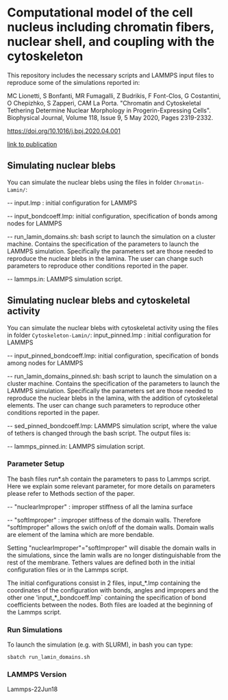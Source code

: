 # Computational model of the cell nucleus including chromatin fibers, nuclear shell, and coupling with the cytoskeleton
This repository includes the necessary scripts and LAMMPS input files to reproduce some of the simulations reported in:

MC Lionetti, S Bonfanti, MR Fumagalli, Z Budrikis, F Font-Clos, G Costantini, O Chepizhko, S Zapperi, CAM La Porta.
"Chromatin and Cytoskeletal Tethering Determine Nuclear Morphology in Progerin-Expressing Cells".
Biophysical Journal, Volume 118, Issue 9, 5 May 2020, Pages 2319-2332.

https://doi.org/10.1016/j.bpj.2020.04.001

[link to publication](https://www.sciencedirect.com/science/article/abs/pii/S0006349520303015)

## Simulating nuclear blebs
You can simulate the nuclear blebs using the files in folder `Chromatin-Lamin/`: 

 -- input.lmp : initial configuration for LAMMPS

 -- input_bondcoeff.lmp: initial configuration, specification of bonds among nodes for LAMMPS

 -- run_lamin_domains.sh: bash script to launch the simulation on a cluster machine. Contains the specification of the parameters to launch the LAMMPS simulation. Specifically the parameters set are those needed to reproduce the nuclear blebs in the lamina. The user can change such parameters to reproduce other conditions reported in the paper.  

 -- lammps.in: LAMMPS simulation script. 

## Simulating nuclear blebs and cytoskeletal activity
You can simulate the nuclear blebs with cytoskeletal activity using the files in folder `Cytoskeleton-Lamin/`: 
 input_pinned.lmp : initial configuration for LAMMPS

 -- input_pinned_bondcoeff.lmp: initial configuration, specification of bonds among nodes for LAMMPS

 -- run_lamin_domains_pinned.sh: bash script to launch the simulation on a cluster machine. Contains the specification of the parameters to launch the LAMMPS simulation. Specifically the parameters set are those needed to reproduce the nuclear blebs in the lamina, with the addition of cytoskeletal elements. The user can change such parameters to reproduce other conditions reported in the paper.  

 -- sed_pinned_bondcoeff.lmp: LAMMPS simulation script, where the value of tethers is changed through the bash script. The output files is: 

 -- lammps_pinned.in: LAMMPS simulation script. 

### Parameter Setup 
The bash files run*.sh contain the parameters to pass to Lammps script.
Here we explain some relevant parameter, for more details on parameters please refer to Methods section of the paper.

 -- "nuclearImproper" : improper stiffness of all the lamina surface

 -- "softImproper" : improper stiffness of the domain walls. Therefore "softImproper" allows the swich on/off of the domain walls. Domain walls are element of the lamina which are more bendable.

Setting "nuclearImproper"="softImproper" will disable the domain walls in the simulations, since the lamin walls are no longer distinguishable from the rest of the membrane.
Tethers values are defined both in the initial configuration files or in the Lammps script. 

The initial configurations consist in 2 files, input_\*.lmp containing the coordinates of the configuration with bonds, angles and impropers
and  the other one 'input_\*_bondcoeff.lmp` containing the specification of bond coefficients between the nodes.
Both files are loaded at the beginning of the Lammps script.

### Run Simulations
To launch the simulation (e.g. with SLURM), in bash you can type:
```
sbatch run_lamin_domains.sh
```
### LAMMPS Version 
Lammps-22Jun18

